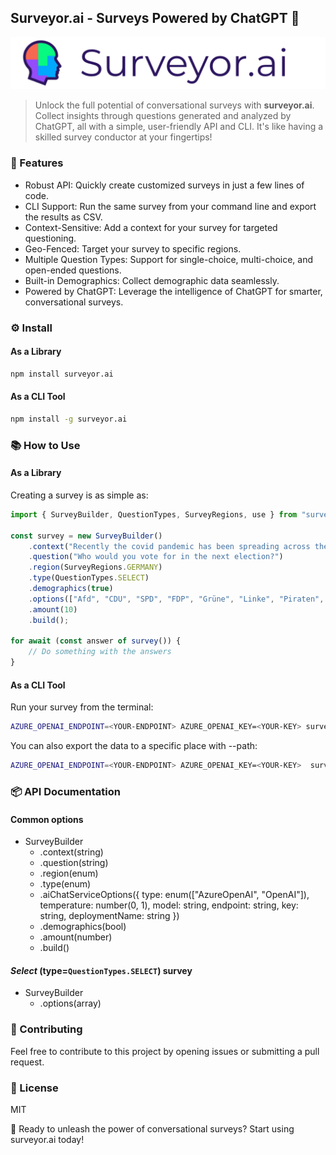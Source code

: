 ## Surveyor.ai - Surveys Powered by ChatGPT 🚀

![Surveyor Banner](./assets/banner.png)

> Unlock the full potential of conversational surveys with __surveyor.ai__. Collect insights through questions generated and analyzed by ChatGPT, all with a simple, user-friendly API and CLI. It's like having a skilled survey conductor at your fingertips!

### 🌟 Features

- Robust API: Quickly create customized surveys in just a few lines of code.
- CLI Support: Run the same survey from your command line and export the results as CSV.
- Context-Sensitive: Add a context for your survey for targeted questioning.
- Geo-Fenced: Target your survey to specific regions.
- Multiple Question Types: Support for single-choice, multi-choice, and open-ended questions.
- Built-in Demographics: Collect demographic data seamlessly.
- Powered by ChatGPT: Leverage the intelligence of ChatGPT for smarter, conversational surveys.
  
### ⚙️ Install

#### As a Library

```bash
npm install surveyor.ai
```

#### As a CLI Tool

```bash
npm install -g surveyor.ai
```

### 📚 How to Use

#### As a Library

Creating a survey is as simple as:

```ts
import { SurveyBuilder, QuestionTypes, SurveyRegions, use } from "surveyor.ai"

const survey = new SurveyBuilder()
    .context("Recently the covid pandemic has been spreading across the world.")
    .question("Who would you vote for in the next election?")
    .region(SurveyRegions.GERMANY)
    .type(QuestionTypes.SELECT)
    .demographics(true)
    .options(["Afd", "CDU", "SPD", "FDP", "Grüne", "Linke", "Piraten", "Sonstige"])
    .amount(10)
    .build();

for await (const answer of survey()) {
    // Do something with the answers
}
```

#### As a CLI Tool

Run your survey from the terminal:

```bash
AZURE_OPENAI_ENDPOINT=<YOUR-ENDPOINT> AZURE_OPENAI_KEY=<YOUR-KEY> surveyor --question 'Wenn am nächsten Sonntag Bundestagswahl wäre, wen würden Sie wählen?' select 'CDU/CSU, SPD, Grüne, FPD, Die Linke, AfD, Sonstige' --amount 10
```

You can also export the data to a specific place with --path:

```bash
AZURE_OPENAI_ENDPOINT=<YOUR-ENDPOINT> AZURE_OPENAI_KEY=<YOUR-KEY>  surveyor --question 'Wenn am nächsten Sonntag Bundestagswahl wäre, wen würden Sie wählen?' select 'CDU/CSU, SPD, Grüne, FPD, Die Linke, AfD, Sonstige' --amount 10 --path ./path/to/export.csv
```

### 📦 API Documentation

#### Common options

- SurveyBuilder
  - .context(string)
  - .question(string)
  - .region(enum)
  - .type(enum)
  - .aiChatServiceOptions({
        type: enum(["AzureOpenAI", "OpenAI"]),
        temperature: number(0, 1),
        model: string,
        endpoint: string,
        key: string,
        deploymentName: string
    })
  - .demographics(bool)
  - .amount(number)
  - .build()

#### *Select* (type=`QuestionTypes.SELECT`) survey

- SurveyBuilder
  - .options(array)

### 🤝 Contributing

Feel free to contribute to this project by opening issues or submitting a pull request.

### 📜 License

MIT

🚀 Ready to unleash the power of conversational surveys? Start using surveyor.ai today!
